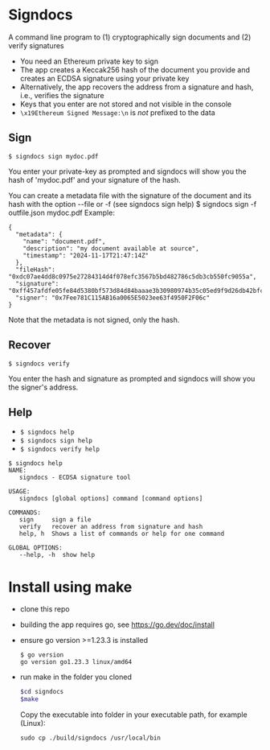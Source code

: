 # Signdocs

A command line program to (1) cryptographically sign documents and (2) verify signatures

- You need an Ethereum private key to sign
- The app creates a Keccak256 hash of the document you provide and creates an ECDSA signature using your private key
- Alternatively, the app recovers the address from a signature and hash, i.e., verifies the signature
- Keys that you enter are not stored and not visible in the console
- `\x19Ethereum Signed Message:\n` is _not_ prefixed to the data

## Sign

```
$ signdocs sign mydoc.pdf
```

You enter your private-key as prompted and signdocs will show you the hash of 'mydoc.pdf' and your signature of the hash.

You can create a metadata file with the signature of the document and its hash with the option --file or -f (see signdocs sign help)
$ signdocs sign -f outfile.json mydoc.pdf
Example:

```
{
  "metadata": {
    "name": "document.pdf",
    "description": "my document available at source",
    "timestamp": "2024-11-17T21:47:14Z"
  },
  "fileHash": "0xdc07ae4dd8c0975e27284314d4f078efc3567b5bd482786c5db3cb550fc9055a",
  "signature": "0xff457afdfe05fe84d5380bf573d84d84baaae3b30980974b35c05ed9f9d26db42bfcf8853bd8a768af80620f1f8f5c27498b8d4e90dcf086c4f9bae53029d89300",
  "signer": "0x7Fee781C115AB16a0065E5023ee63f4950F2F06c"
}
```

Note that the metadata is not signed, only the hash.

## Recover

```
$ signdocs verify
```

You enter the hash and signature as prompted and signdocs will show you the signer's address.

## Help

- `$ signdocs help`
- `$ signdocs sign help`
- `$ signdocs verify help`

```
$ signdocs help
NAME:
   signdocs - ECDSA signature tool

USAGE:
   signdocs [global options] command [command options]

COMMANDS:
   sign     sign a file
   verify   recover an address from signature and hash
   help, h  Shows a list of commands or help for one command

GLOBAL OPTIONS:
   --help, -h  show help
```

# Install using make

- clone this repo
- building the app requires go, see https://go.dev/doc/install
- ensure go version >=1.23.3 is installed

  ```
  $ go version
  go version go1.23.3 linux/amd64
  ```

- run make in the folder you cloned
  ```bash
  $cd signdocs
  $make
  ```
  Copy the executable into folder in your executable path, for example (Linux):
  ```
  sudo cp ./build/signdocs /usr/local/bin
  ```

